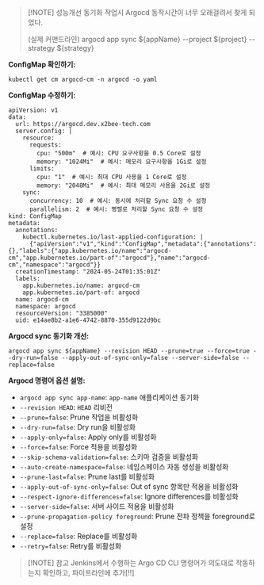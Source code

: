 > [!NOTE] 성능개선
> 동기화 작업시 Argocd 동작시간이 너무 오래걸려서 찾게 되었다.
>
> (실제 커맨드라인)
> argocd app sync ${appName} --project ${project} --strategy ${strategy}

**ConfigMap 확인하기:**

```Shell
kubectl get cm argocd-cm -n argocd -o yaml
```

**ConfigMap 수정하기:**

```Shell
apiVersion: v1
data:
  url: https://argocd.dev.x2bee-tech.com
  server.config: |
    resource:
      requests:
        cpu: "500m"  # 예시: CPU 요구사항을 0.5 Core로 설정
        memory: "1024Mi"  # 예시: 메모리 요구사항을 1Gi로 설정
      limits:
        cpu: "1"  # 예시: 최대 CPU 사용을 1 Core로 설정
        memory: "2048Mi"  # 예시: 최대 메모리 사용을 2Gi로 설정
    sync:
      concurrency: 10  # 예시: 동시에 처리할 Sync 요청 수 설정
      parallelism: 2  # 예시: 병렬로 처리할 Sync 요청 수 설정
kind: ConfigMap
metadata:
  annotations:
    kubectl.kubernetes.io/last-applied-configuration: |
      {"apiVersion":"v1","kind":"ConfigMap","metadata":{"annotations":{},"labels":{"app.kubernetes.io/name":"argocd-cm","app.kubernetes.io/part-of":"argocd"},"name":"argocd-cm","namespace":"argocd"}}
  creationTimestamp: "2024-05-24T01:35:01Z"
  labels:
    app.kubernetes.io/name: argocd-cm
    app.kubernetes.io/part-of: argocd
  name: argocd-cm
  namespace: argocd
  resourceVersion: "3385000"
  uid: e14ae8b2-a1e6-4742-8870-355d9122d9bc

```

**Argocd sync 동기화 개선:**

```Shell
argocd app sync ${appName} --revision HEAD --prune=true --force=true --dry-run=false --apply-out-of-sync-only=false --server-side=false --replace=false
```

**Argocd 명령어 옵션 설명:**

- `argocd app sync app-name`: `app-name` 애플리케이션 동기화
- `--revision HEAD`: `HEAD` 리비전
- `--prune=false`: Prune 작업을 비활성화
- `--dry-run=false`: Dry run을 비활성화
- `--apply-only=false`: Apply only를 비활성화
- `--force=false`: Force 적용을 비활성화
- `--skip-schema-validation=false`: 스키마 검증을 비활성화
- `--auto-create-namespace=false`: 네임스페이스 자동 생성을 비활성화
- `--prune-last=false`: Prune last를 비활성화
- `--apply-out-of-sync-only=false`: Out of sync 항목만 적용을 비활성화
- `--respect-ignore-differences=false`: Ignore differences를 비활성화
- `--server-side=false`: 서버 사이드 적용을 비활성화
- `--prune-propagation-policy foreground`: Prune 전파 정책을 foreground로 설정
- `--replace=false`: Replace를 비활성화
- `--retry=false`: Retry를 비활성화

> [!NOTE] 참고
> Jenkins에서 수행하는 Argo CD CLI 명령어가 의도대로 작동하는지 확인하고, 파이프라인에 추가[!!]
